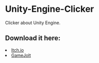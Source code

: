 # Unity-Engine-Clicker
Clicker about Unity Engine.



<h2>Download it here:</h2>

<li><a href="#">Itch.io</a></li>
<li><a href="#">GameJolt</a></li>
